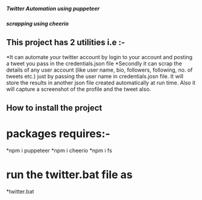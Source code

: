 
 ##### Twitter Automation using puppeteer
 ##### scrapping using cheerio
  ## This project has 2 utilities i.e :-
  *It can automate your twitter account by login to your account and posting a tweet you pass in the credentials.json file
  *Secondly it can scrap the details of any user account (like user name, bio, followers, following, no. of tweets etc.) just  by passing the user name in credentials.josn file. It will store the results in another json file created automatically at run time. Also it will capture a screenshot of the profile and the tweet also.
  
  ## How to install the project
  # packages requires:-
  *npm i puppeteer
  *npm i cheerio
  *npm i fs
  
 #  run the twitter.bat file as 
 *twitter.bat 
  
 

